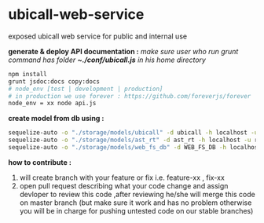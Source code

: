 # ubicall-web-service
exposed ubicall web service for public and internal use


**generate & deploy API documentation :**
  *make sure user who run grunt command has folder   __~./conf/ubicall.js__  in his home directory*
``` bash
npm install
grunt jsdoc:docs copy:docs
# node_env [test | development | production]
# in production we use forever : https://github.com/foreverjs/forever
node_env = xx node api.js
```
**create model from db using :**
``` bash
sequelize-auto -o "./storage/models/ubicall" -d ubicall -h localhost -u root -p 3306 -x root -e mysql
sequelize-auto -o "./storage/models/ast_rt" -d ast_rt -h localhost -u root -p 3306 -x root -e mysql
sequelize-auto -o "./storage/models/web_fs_db" -d WEB_FS_DB -h localhost -u root -p 3306 -x root -e mysql
```
**how to contribute :**

1. will create branch with your feature or fix i.e. feature-xx , fix-xx
2. open pull request describing what your code change and assign devloper to review this code ,after reviewing he/she will merge this code on master branch (but make sure it work and has no problem otherwise you will be in charge for pushing untested code on our stable branches)
